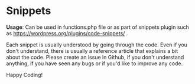 # Snippets

**Usage**: Can be used in functions.php file or as part of snippets plugin such as https://wordpress.org/plugins/code-snippets/ .

Each snippet is usually understood by going through the code. Even if you don't understand, there is usually a reference article that explains a bit about the code. Please create an issue in Github, if you don't understand anything, if you have seen any bugs or if you'd like to improve any code.

Happy Coding!

